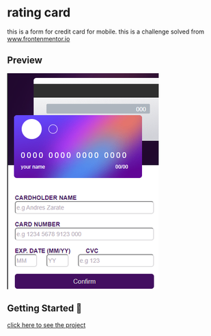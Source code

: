 # rating card

this is a form for credit card for mobile. this is a challenge solved from www.frontenmentor.io

## Preview

![](https://github.com/fabio-andres/form-credit-card/blob/master/Captura%20de%20pantalla%202022-08-24%20232050.png)

## Getting Started 🚀

[click here to see the project](https://fabio-andres.github.io/form-credit-card/)
